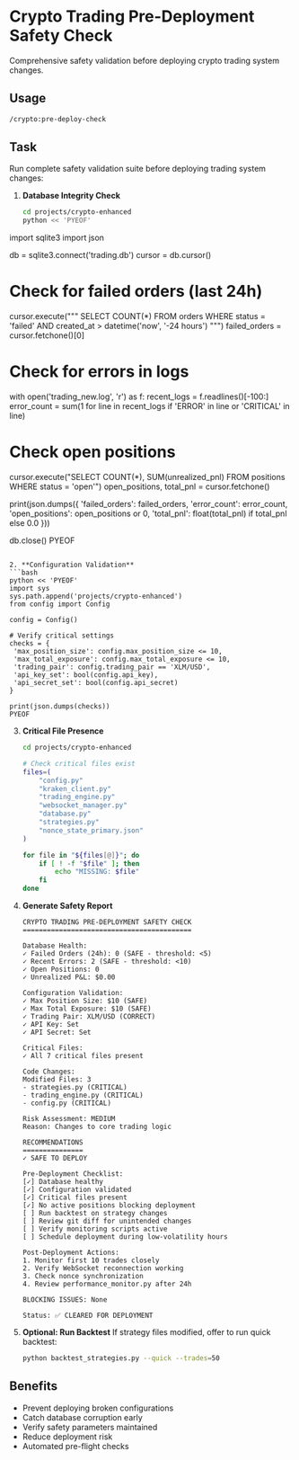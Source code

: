 # Crypto Trading Pre-Deployment Safety Check

Comprehensive safety validation before deploying crypto trading system changes.

## Usage
```bash
/crypto:pre-deploy-check
```

## Task
Run complete safety validation suite before deploying trading system changes:

1. **Database Integrity Check**
   ```bash
   cd projects/crypto-enhanced
   python << 'PYEOF'
import sqlite3
import json

db = sqlite3.connect('trading.db')
cursor = db.cursor()

# Check for failed orders (last 24h)
cursor.execute("""
    SELECT COUNT(*) FROM orders 
    WHERE status = 'failed' 
    AND created_at > datetime('now', '-24 hours')
""")
failed_orders = cursor.fetchone()[0]

# Check for errors in logs
with open('trading_new.log', 'r') as f:
    recent_logs = f.readlines()[-100:]
    error_count = sum(1 for line in recent_logs if 'ERROR' in line or 'CRITICAL' in line)

# Check open positions
cursor.execute("SELECT COUNT(*), SUM(unrealized_pnl) FROM positions WHERE status = 'open'")
open_positions, total_pnl = cursor.fetchone()

print(json.dumps({
    'failed_orders': failed_orders,
    'error_count': error_count,
    'open_positions': open_positions or 0,
    'total_pnl': float(total_pnl) if total_pnl else 0.0
}))

db.close()
PYEOF
   ```

2. **Configuration Validation**
   ```bash
   python << 'PYEOF'
import sys
sys.path.append('projects/crypto-enhanced')
from config import Config

config = Config()

# Verify critical settings
checks = {
    'max_position_size': config.max_position_size <= 10,
    'max_total_exposure': config.max_total_exposure <= 10,
    'trading_pair': config.trading_pair == 'XLM/USD',
    'api_key_set': bool(config.api_key),
    'api_secret_set': bool(config.api_secret)
}

print(json.dumps(checks))
PYEOF
   ```

3. **Critical File Presence**
   ```bash
   cd projects/crypto-enhanced
   
   # Check critical files exist
   files=(
       "config.py"
       "kraken_client.py"
       "trading_engine.py"
       "websocket_manager.py"
       "database.py"
       "strategies.py"
       "nonce_state_primary.json"
   )
   
   for file in "${files[@]}"; do
       if [ ! -f "$file" ]; then
           echo "MISSING: $file"
       fi
   done
   ```

4. **Generate Safety Report**
   ```
   CRYPTO TRADING PRE-DEPLOYMENT SAFETY CHECK
   ==========================================
   
   Database Health:
   ✓ Failed Orders (24h): 0 (SAFE - threshold: <5)
   ✓ Recent Errors: 2 (SAFE - threshold: <10)
   ✓ Open Positions: 0
   ✓ Unrealized P&L: $0.00
   
   Configuration Validation:
   ✓ Max Position Size: $10 (SAFE)
   ✓ Max Total Exposure: $10 (SAFE)
   ✓ Trading Pair: XLM/USD (CORRECT)
   ✓ API Key: Set
   ✓ API Secret: Set
   
   Critical Files:
   ✓ All 7 critical files present
   
   Code Changes:
   Modified Files: 3
   - strategies.py (CRITICAL)
   - trading_engine.py (CRITICAL)
   - config.py (CRITICAL)
   
   Risk Assessment: MEDIUM
   Reason: Changes to core trading logic
   
   RECOMMENDATIONS
   ===============
   ✓ SAFE TO DEPLOY
   
   Pre-Deployment Checklist:
   [✓] Database healthy
   [✓] Configuration validated
   [✓] Critical files present
   [✓] No active positions blocking deployment
   [ ] Run backtest on strategy changes
   [ ] Review git diff for unintended changes
   [ ] Verify monitoring scripts active
   [ ] Schedule deployment during low-volatility hours
   
   Post-Deployment Actions:
   1. Monitor first 10 trades closely
   2. Verify WebSocket reconnection working
   3. Check nonce synchronization
   4. Review performance_monitor.py after 24h
   
   BLOCKING ISSUES: None
   
   Status: ✅ CLEARED FOR DEPLOYMENT
   ```

5. **Optional: Run Backtest**
   If strategy files modified, offer to run quick backtest:
   ```bash
   python backtest_strategies.py --quick --trades=50
   ```

## Benefits
- Prevent deploying broken configurations
- Catch database corruption early
- Verify safety parameters maintained
- Reduce deployment risk
- Automated pre-flight checks

